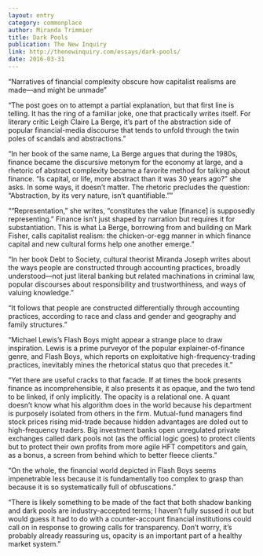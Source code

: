 ```yaml
---
layout: entry
category: commonplace
author: Miranda Trimmier
title: Dark Pools
publication: The New Inquiry
link: http://thenewinquiry.com/essays/dark-pools/
date: 2016-03-31
---
```


“Narratives of financial complexity obscure how capitalist realisms are made—and might be unmade”

“The post goes on to attempt a partial explanation, but that first line is telling. It has the ring of a familiar joke, one that practically writes itself. For literary critic Leigh Claire La Berge, it’s part of the abstraction side of popular financial-media discourse that tends to unfold through the twin poles of scandals and abstractions.”

“In her book of the same name, La Berge argues that during the 1980s, finance became the discursive metonym for the economy at large, and a rhetoric of abstract complexity became a favorite method for talking about finance. “Is capital, or life, more abstract than it was 30 years ago?” she asks. In some ways, it doesn’t matter. The rhetoric precludes the question: “Abstraction, by its very nature, isn’t quantifiable.””

““Representation,” she writes, “constitutes the value [finance] is supposedly representing.” Finance isn’t just shaped by narration but requires it for substantiation. This is what La Berge, borrowing from and building on Mark Fisher, calls capitalist realism: the chicken-or-egg manner in which finance capital and new cultural forms help one another emerge.”

“In her book Debt to Society, cultural theorist Miranda Joseph writes about the ways people are constructed through accounting practices, broadly understood—not just literal banking but related machinations in criminal law, popular discourses about responsibility and trustworthiness, and ways of valuing knowledge.”

“It follows that people are constructed differentially through accounting practices, according to race and class and gender and geography and family structures.”

“Michael Lewis’s Flash Boys might appear a strange place to draw inspiration. Lewis is a prime purveyor of the popular explainer-of-finance genre, and Flash Boys, which reports on exploitative high-frequency-trading practices, inevitably mines the rhetorical status quo that precedes it.”

“Yet there are useful cracks to that facade. If at times the book presents finance as incomprehensible, it also presents it as opaque, and the two tend to be linked, if only implicitly. The opacity is a relational one. A quant doesn’t know what his algorithm does in the world because his department is purposely isolated from others in the firm. Mutual-fund managers find stock prices rising mid-trade because hidden advantages are doled out to high-frequency traders. Big investment banks open unregulated private exchanges called dark pools not (as the official logic goes) to protect clients but to protect their own profits from more agile HFT competitors and gain, as a bonus, a screen from behind which to better fleece clients.”

“On the whole, the financial world depicted in Flash Boys seems impenetrable less because it is fundamentally too complex to grasp than because it is so systematically full of obfuscations.”

“There is likely something to be made of the fact that both shadow banking and dark pools are industry-accepted terms; I haven’t fully sussed it out but would guess it had to do with a counter-account financial institutions could call on in response to growing calls for transparency. Don’t worry, it’s probably already reassuring us, opacity is an important part of a healthy market system.”
